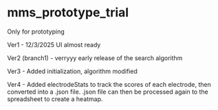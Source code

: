 # mms_prototype_trial
Only for prototyping

Ver1 - 12/3/2025
UI almost ready


Ver2 (branch1) - verryyy early release of the search algorithm

Ver3 - Added initialization, algorithm modified

Ver4 - Added electrodeStats to track the scores of each electrode, then converted into a .json file. .json file can then be processed again to the spreadsheet to create a heatmap. 
